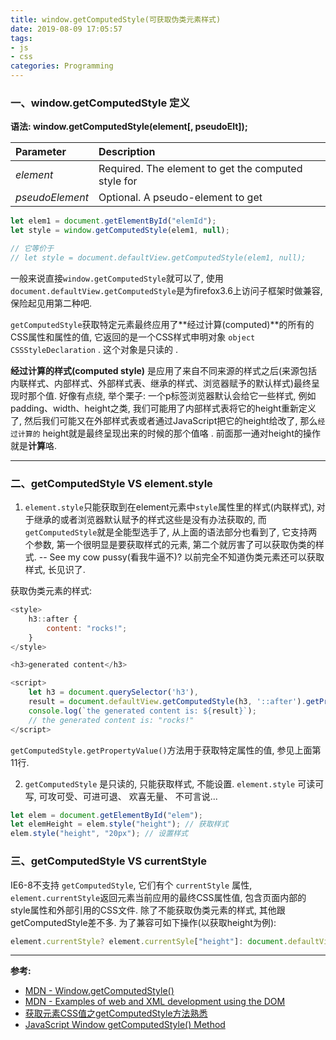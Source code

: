 ```yaml
---
title: window.getComputedStyle(可获取伪类元素样式)
date: 2019-08-09 17:05:57
tags: 
- js
- css
categories: Programming	
---
```


### 一、window.getComputedStyle 定义

**语法: window.getComputedStyle(element[, pseudoElt]);**

| Parameter       | Description                                         |
| :-------------- | :-------------------------------------------------- |
| *element*       | Required. The element to get the computed style for |
| *pseudoElement* | Optional. A pseudo-element to get                   |

```javascript
let elem1 = document.getElementById("elemId");
let style = window.getComputedStyle(elem1, null);

// 它等价于
// let style = document.defaultView.getComputedStyle(elem1, null);
```

一般来说直接`window.getComputedStyle`就可以了, 使用`document.defaultView.getComputedStyle`是为firefox3.6上访问子框架时做兼容, 保险起见用第二种吧.

`getComputedStyle`获取特定元素最终应用了**经过计算(computed)**的所有的CSS属性和属性的值, 它返回的是一个CSS样式申明对象 `object CSSStyleDeclaration` . 这个对象是只读的 .

**经过计算的样式(computed style)** 是应用了来自不同来源的样式之后(来源包括内联样式、内部样式、外部样式表、继承的样式、浏览器赋予的默认样式)最终呈现时那个值. 好像有点绕, 举个栗子: 一个p标签浏览器默认会给它一些样式, 例如padding、width、height之类, 我们可能用了内部样式表将它的height重新定义了, 然后我们可能又在外部样式表或者通过JavaScript把它的height给改了, 那么`经过计算的` height就是最终呈现出来的时候的那个值咯 . 前面那一通对height的操作就是**计算**咯.

--------

### 二、getComputedStyle VS element.style

1. `element.style`只能获取到在element元素中`style`属性里的样式(内联样式), 对于继承的或者浏览器默认赋予的样式这些是没有办法获取的, 而`getComputedStyle`就是全能型选手了, 从上面的语法部分也看到了, 它支持两个参数, 第一个很明显是要获取样式的元素, 第二个就厉害了可以获取伪类的样式. -- See my cow pussy(看我牛逼不)? 以前完全不知道伪类元素还可以获取样式, 长见识了.

获取伪类元素的样式:

```javascript
<style>
    h3::after {
        content: "rocks!";
    }
</style>

<h3>generated content</h3> 

<script>
    let h3 = document.querySelector('h3'), 
    result = document.defaultView.getComputedStyle(h3, '::after').getPropertyValue("content");
    console.log(`the generated content is: ${result}`); 
    // the generated content is: "rocks!"
</script>
```

`getComputedStyle.getPropertyValue()`方法用于获取特定属性的值,  参见上面第11行.

2. `getComputedStyle` 是只读的, 只能获取样式, 不能设置. `element.style` 可读可写, 可攻可受、可进可退、 欢喜无量、 不可言说...

```javascript
let elem = document.getElementById("elem");
let elemHeight = elem.style("height"); // 获取样式
elem.style("height", "20px"); // 设置样式
```

### 三、getComputedStyle VS currentStyle

IE6-8不支持 `getComputedStyle`, 它们有个 `currentStyle` 属性, `element.currentStyle`返回元素当前应用的最终CSS属性值, 包含页面内部的style属性和外部引用的CSS文件. 除了不能获取伪类元素的样式, 其他跟getComputedStyle差不多. 为了兼容可如下操作(以获取height为例):

```javascript
element.currentStyle? element.currentSyle["height"]: document.defaultView.getComputedStyle(element, null).getProperty("height");
```

--------

**参考:**

+ [MDN \- Window.getComputedStyle()](https://developer.mozilla.org/zh-CN/docs/Web/API/Window/getComputedStyle)
+ [MDN \- Examples of web and XML development using the DOM](https://developer.mozilla.org/en-US/docs/Web/API/Document_Object_Model/Examples)
+ [获取元素CSS值之getComputedStyle方法熟悉](https://www.zhangxinxu.com/wordpress/2012/05/getcomputedstyle-js-getpropertyvalue-currentstyle/)  
+ [JavaScript Window getComputedStyle() Method](https://www.w3schools.com/jsref/jsref_getcomputedstyle.asp)



